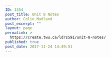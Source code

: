 ```yaml
---
ID: 1354
post_title: Unit 8 Notes
author: Colin Madland
post_excerpt: ""
layout: page
permalink: >
  https://create.twu.ca/ldrs591/unit-8-notes/
published: true
post_date: 2017-11-24 14:49:51
---
```

<h5></h5>
&nbsp;